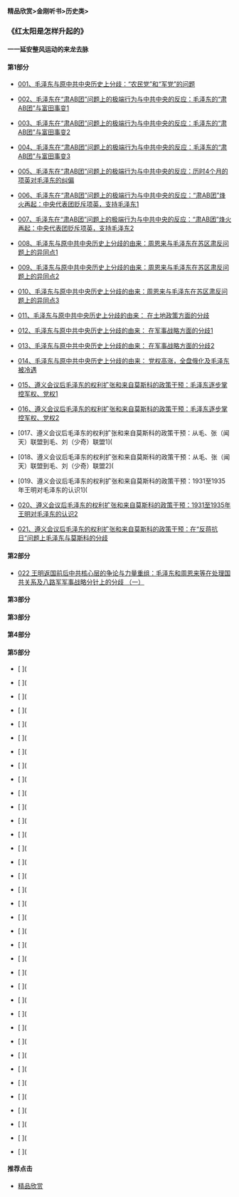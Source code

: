 #### 精品欣赏>金刚听书>历史类>
### 《红太阳是怎样升起的》
#### 一一延安整风运动的来龙去脉



#### 第1部分

- [001、毛泽东与原中共中央历史上分歧：“农民党”和“军党”的问题](https://m.dw.com/zh/sun-001-mp3-stereo/av-16044134)

- [002、毛泽东在“肃AB团”问题上的极端行为与中共中央的反应：毛泽东的“肃AB团”与富田事变1](https://m.dw.com/zh/sun-002-mp3-stereo/av-16050326)

- [003、毛泽东在“肃AB团”问题上的极端行为与中共中央的反应：毛泽东的“肃AB团”与富田事变2](https://m.dw.com/zh/sun-003-mp3-stereo/av-16053636)

- [004、毛泽东在“肃AB团”问题上的极端行为与中共中央的反应：毛泽东的“肃AB团”与富田事变3](https://m.dw.com/zh/sun-004-mp3-stereo/av-16054075)

- [005、毛泽东在“肃AB团”问题上的极端行为与中共中央的反应：历时4个月的项英对毛泽东的纠偏 ](https://m.dw.com/zh/sun-005-mp3-stereo/av-16061132)

- [006、毛泽东在“肃AB团”问题上的极端行为与中共中央的反应：“肃AB团”烽火再起：中央代表团贬斥项英，支持毛泽东1](https://m.dw.com/zh/sun-006-mp3-stereo/av-16066174)

- [007、毛泽东在“肃AB团”问题上的极端行为与中共中央的反应：“肃AB团”烽火再起：中央代表团贬斥项英，支持毛泽东2](https://m.dw.com/zh/sun-007-mp3-stereo/av-16068392)

- [008、毛泽东与原中共中央历史上分歧的由来：周恩来与毛泽东在苏区肃反问题上的异同点1](https://m.dw.com/zh/sun-008-mp3-stereo/av-16068395)

- [009、毛泽东与原中共中央历史上分歧的由来：周恩来与毛泽东在苏区肃反问题上的异同点2](https://m.dw.com/zh/sun-009-mp3-stereo/av-16072370)

- [010、毛泽东与原中共中央历史上分歧的由来：周恩来与毛泽东在苏区肃反问题上的异同点3](https://m.dw.com/zh/sun-010-mp3-stereo/av-16078138)

- [011、毛泽东与原中共中央历史上分歧的由来： 在土地政策方面的分歧](https://m.dw.com/zh/sun-011-mp3-stereo/av-16083687)

- [012、毛泽东与原中共中央历史上分歧的由来： 在军事战略方面的分歧1](https://m.dw.com/zh/sun-012-mp3-stereo/av-16085556)

- [013、毛泽东与原中共中央历史上分歧的由来： 在军事战略方面的分歧2](https://m.dw.com/zh/sun-013-mp3-stereo/av-16087863)

- [014、毛泽东与原中共中央历史上分歧的由来： 党权高涨，全盘俄化及毛泽东被冷遇](https://m.dw.com/zh/sun-014-mp3-stereo/av-16090820)

- [015、遵义会议后毛泽东的权利扩张和来自莫斯科的政策干预：毛泽东逐步掌控军权、党权1](https://m.dw.com/zh/sun-015-mp3-stereo/av-16095957)

- [016、遵义会议后毛泽东的权利扩张和来自莫斯科的政策干预：毛泽东逐步掌控军权、党权2](https://m.dw.com/zh/sun-016-mp3-stereo/av-16097733)

- [017、遵义会议后毛泽东的权利扩张和来自莫斯科的政策干预：从毛、张（闻天）联盟到毛、刘（少奇）联盟1](

- [018、遵义会议后毛泽东的权利扩张和来自莫斯科的政策干预：从毛、张（闻天）联盟到毛、刘（少奇）联盟2](

- [019、遵义会议后毛泽东的权利扩张和来自莫斯科的政策干预：1931至1935年王明对毛泽东的认识1](

- [020、遵义会议后毛泽东的权利扩张和来自莫斯科的政策干预：1931至1935年王明对毛泽东的认识2](https://m.dw.com/zh/sun-020-mp3-stereo/av-16118943)

- [021、遵义会议后毛泽东的权利扩张和来自莫斯科的政策干预：在“反蒋抗日”问题上毛泽东与莫斯科的分歧](https://m.dw.com/zh/sun-021-mp3-stereo/av-16126599)

#### 第2部分
- [022 王明返国前后中共核心层的争论与力量重组：毛泽东和周恩来等在处理国共关系及八路军军事战略分针上的分歧 （一）
](https://m.dw.com/zh/sun-022-mp3-stereo/av-16131068)


#### 
#### 第3部分
#### 第3部分
#### 第4部分
#### 第5部分



- [
](
- [
](
- [
](

- [
](
- [
](
- [
](

- [
](
- [
](
- [
](

- [
](
- [
](
- [
](

- [
](
- [
](
- [
](
- [
](
- [
](
- [
](

- [
](
- [
](
- [
](

- [
](
- [
](
- [
](

- [
](
- [
](
- [
](

- [
](
- [
](
- [
](

- [
](
- [
](
- [
](
- [
](
- [
](
- [
](




#### 推荐点击
- [精品欣赏](https://summer200.github.io/content/main)

